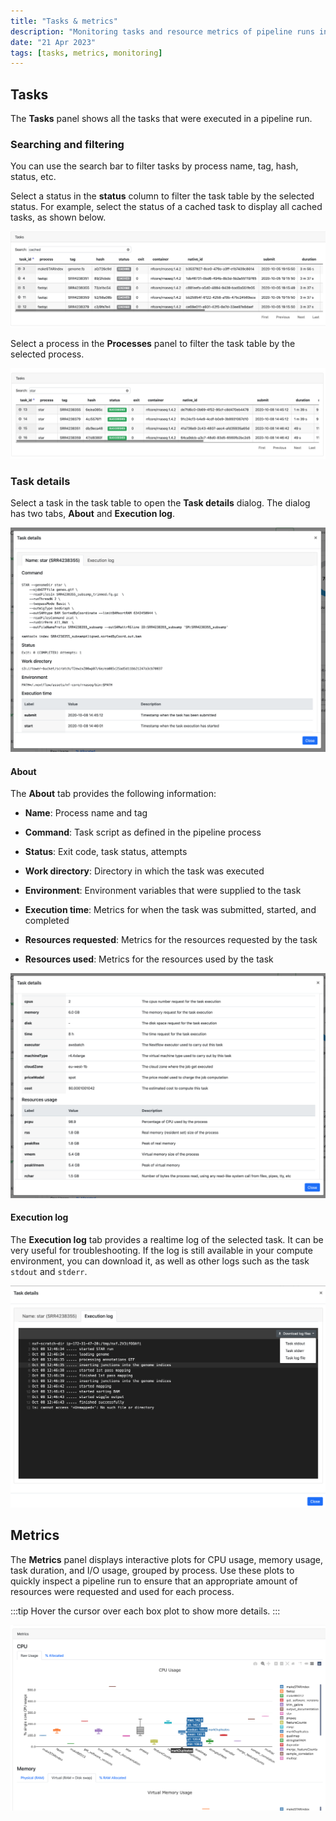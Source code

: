 ```yaml
---
title: "Tasks & metrics"
description: "Monitoring tasks and resource metrics of pipeline runs in Tower."
date: "21 Apr 2023"
tags: [tasks, metrics, monitoring]
---
```


## Tasks

The **Tasks** panel shows all the tasks that were executed in a pipeline run.

### Searching and filtering

You can use the search bar to filter tasks by process name, tag, hash, status, etc.

Select a status in the **status** column to filter the task table by the selected status. For example, select the status of a cached task to display all cached tasks, as shown below.

![](./_images/monitoring_cached.png)

Select a process in the **Processes** panel to filter the task table by the selected process.

![](./_images/monitoring_star.png)

### Task details

Select a task in the task table to open the **Task details** dialog. The dialog has two tabs, **About** and **Execution log**.

![](./_images/monitoring_task_command.png)

#### About

The **About** tab provides the following information:

- **Name**: Process name and tag

- **Command**: Task script as defined in the pipeline process

- **Status**: Exit code, task status, attempts

- **Work directory**: Directory in which the task was executed

- **Environment**: Environment variables that were supplied to the task

- **Execution time**: Metrics for when the task was submitted, started, and completed

- **Resources requested**: Metrics for the resources requested by the task

- **Resources used**: Metrics for the resources used by the task

![](./_images/monitoring_task_resources.png)

#### Execution log

The **Execution log** tab provides a realtime log of the selected task. It can be very useful for troubleshooting. If the log is still available in your compute environment, you can download it, as well as other logs such as the task `stdout` and `stderr`.

![](./_images/monitoring_task_exec_log.png)

## Metrics

The **Metrics** panel displays interactive plots for CPU usage, memory usage, task duration, and I/O usage, grouped by process. Use these plots to quickly inspect a pipeline run to ensure that an appropriate amount of resources were requested and used for each process.

:::tip
Hover the cursor over each box plot to show more details.
:::

![](./_images/monitoring_metrics.png)
